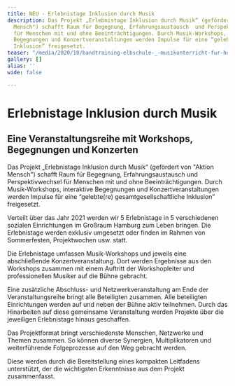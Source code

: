 ```yaml
---
title: NEU - Erlebnistage Inklusion durch Musik
description: Das Projekt „Erlebnistage Inklusion durch Musik“ (gefördert von "Aktion
  Mensch") schafft Raum für Begegnung, Erfahrungsaustausch  und Perspektivwechsel
  für Menschen mit und ohne Beeinträchtigungen. Durch Musik-Workshops, interaktive
  Begegnungen und Konzertveranstaltungen werden Impulse für eine “gelebte(re) gesamtgesellschaftliche
  Inklusion” freigesetzt.
teaser: "/media/2020/10/bandtraining-elbschule-_-musikunterricht-fur-horgeschadigte-2.JPG"
gallery: []
alias: ''
wide: false

---
```

# Erlebnistage Inklusion durch Musik

## Eine Veranstaltungsreihe mit Workshops, Begegnungen und Konzerten

Das Projekt „Erlebnistage Inklusion durch Musik“ (gefördert von "Aktion Mensch") schafft Raum für Begegnung, Erfahrungsaustausch  und Perspektivwechsel für Menschen mit und ohne Beeinträchtigungen. Durch Musik-Workshops, interaktive Begegnungen und Konzertveranstaltungen werden Impulse für eine “gelebte(re) gesamtgesellschaftliche Inklusion” freigesetzt.

Verteilt über das Jahr 2021 werden wir 5 Erlebnistage in 5 verschiedenen sozialen Einrichtungen im Großraum Hamburg zum Leben bringen. Die Erlebnistage werden exklusiv umgesetzt oder finden im Rahmen von Sommerfesten, Projektwochen usw. statt. 

Die Erlebnistage umfassen Musik-Workshops und jeweils eine abschließende Konzertveranstaltung. Dort werden Ergebnisse aus den Workshops zusammen mit einem Auftritt der Workshopleiter und professionellen Musiker auf die Bühne gebracht.

Eine zusätzliche Abschluss- und Netzwerkveranstaltung am Ende der Veranstaltungsreihe bringt alle Beteiligten zusammen. Alle beteiligten Einrichtungen werden auf und neben der Bühne aktiv teilnehmen. Durch das Hinarbeiten auf diese gemeinsame Veranstaltung werden Projekte über die jeweiligen Erlebnistage hinaus geschaffen.

Das Projektformat bringt verschiedenste Menschen, Netzwerke und Themen zusammen. So können diverse Synergien, Multiplikatoren und weiterführende Folgeprozesse auf den Weg gebracht werden.

Diese werden durch die Bereitstellung eines kompakten Leitfadens unterstützt, der die wichtigsten Erkenntnisse aus dem Projekt zusammenfasst.